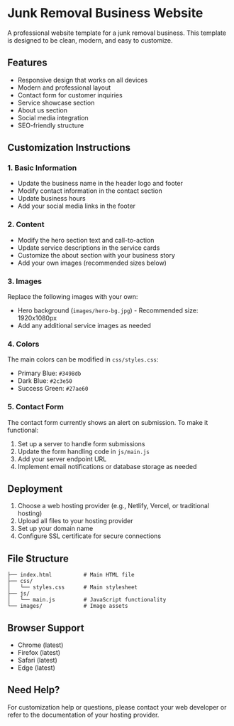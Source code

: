 # Junk Removal Business Website

A professional website template for a junk removal business. This template is designed to be clean, modern, and easy to customize.

## Features

- Responsive design that works on all devices
- Modern and professional layout
- Contact form for customer inquiries
- Service showcase section
- About us section
- Social media integration
- SEO-friendly structure

## Customization Instructions

### 1. Basic Information
- Update the business name in the header logo and footer
- Modify contact information in the contact section
- Update business hours
- Add your social media links in the footer

### 2. Content
- Modify the hero section text and call-to-action
- Update service descriptions in the service cards
- Customize the about section with your business story
- Add your own images (recommended sizes below)

### 3. Images
Replace the following images with your own:
- Hero background (`images/hero-bg.jpg`) - Recommended size: 1920x1080px
- Add any additional service images as needed

### 4. Colors
The main colors can be modified in `css/styles.css`:
- Primary Blue: `#3498db`
- Dark Blue: `#2c3e50`
- Success Green: `#27ae60`

### 5. Contact Form
The contact form currently shows an alert on submission. To make it functional:
1. Set up a server to handle form submissions
2. Update the form handling code in `js/main.js`
3. Add your server endpoint URL
4. Implement email notifications or database storage as needed

## Deployment

1. Choose a web hosting provider (e.g., Netlify, Vercel, or traditional hosting)
2. Upload all files to your hosting provider
3. Set up your domain name
4. Configure SSL certificate for secure connections

## File Structure

```
├── index.html          # Main HTML file
├── css/
│   └── styles.css      # Main stylesheet
├── js/
│   └── main.js         # JavaScript functionality
└── images/             # Image assets
```

## Browser Support

- Chrome (latest)
- Firefox (latest)
- Safari (latest)
- Edge (latest)

## Need Help?

For customization help or questions, please contact your web developer or refer to the documentation of your hosting provider. 
